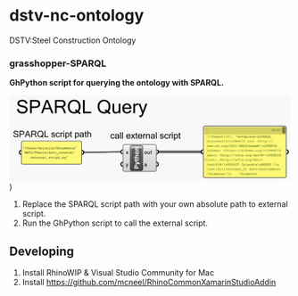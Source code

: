 # dstv-nc-ontology
DSTV:Steel Construction Ontology
### grasshopper-SPARQL

**GhPython script for querying the ontology with SPARQL.**

![App Screenshot](https://github.com/junjie-he/dstv-nc-ontology/blob/junjie-he-patch-1/images/ghpython%20components.png))

1. Replace the SPARQL script path with your own absolute path to external script.
2. Run the GhPython script to call the external script.


## Developing

1. Install RhinoWIP & Visual Studio Community for Mac
2. Install https://github.com/mcneel/RhinoCommonXamarinStudioAddin
